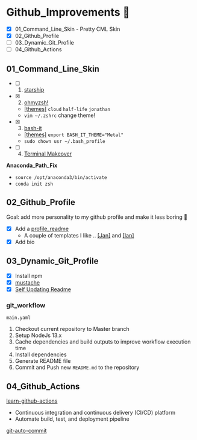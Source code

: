 # Github_Improvements 🚧
- [x] 01_Command_Line_Skin - Pretty CML Skin
- [x] 02_Github_Profile
- [ ] 03_Dynamic_Git_Profile
- [ ] 04_Github_Actions

## 01_Command_Line_Skin
- [ ] 1) [starship](https://starship.rs/)
- [x] 2) [ohmyzsh!](https://github.com/ohmyzsh/ohmyzsh)
  - [[themes]](https://github.com/ohmyzsh/ohmyzsh/wiki/Themes) `cloud` `half-life` `jonathan`
  - `vim ~/.zshrc` change theme!
- [x] 3) [bash-it](https://github.com/Bash-it/bash-it)
  - [[themes]](https://bash-it.readthedocs.io/en/latest/themes-list/#list-of-themes) `export BASH_IT_THEME="Metal"`
  - `sudo chown usr ~/.bash_profile`
- [ ] 4) [Terminal Makeover](https://towardsdatascience.com/the-ultimate-guide-to-your-terminal-makeover-e11f9b87ac99)  
  
**Anaconda_Path_Fix**
- `source /opt/anaconda3/bin/activate`
- `conda init zsh`

## 02_Github_Profile
Goal: add more personality to my github profile and make it less boring 🤠
- [x] Add a [profile_readme](https://docs.github.com/en/account-and-profile/setting-up-and-managing-your-github-profile/customizing-your-profile/managing-your-profile-readme)
  - A couple of templates I like .. [[Jan]](https://github.com/jborchma) and [[Ian]](https://github.com/ian-whitestone)
- [x] Add bio

## 03_Dynamic_Git_Profile
- [x] Install npm 
- [x] [mustache](https://www.npmjs.com/package/mustache)
- [x] [Self Updating Readme](https://medium.com/swlh/how-to-create-a-self-updating-readme-md-for-your-github-profile-f8b05744ca91)

### git_workflow
`main.yaml`
1. Checkout current repository to Master branch
2. Setup NodeJs 13.x
3. Cache dependencies and build outputs to improve workflow execution time
4. Install dependencies
5. Generate README file
6. Commit and Push new `README.md` to the repository

## 04_Github_Actions
[learn-github-actions](https://docs.github.com/en/actions/learn-github-actions)
- Continuous integration and continuous delivery (CI/CD) platform
- Automate build, test, and deployment pipeline

[git-auto-commit](https://michaelheap.com/git-auto-commit/)


